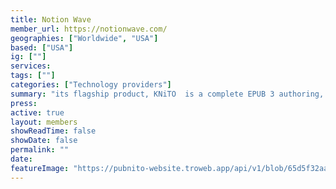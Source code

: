 ```yaml
---
title: Notion Wave
member_url: https://notionwave.com/
geographies: ["Worldwide", "USA"]
based: ["USA"]
ig: [""] 
services: 
tags: [""]
categories: ["Technology providers"]
summary: "its flagship product, KNiTO  is a complete EPUB 3 authoring, publishing, sales, and reader solution. KNiTO Store is a dedicated EPUB 3 book shop."
press:
active: true
layout: members
showReadTime: false
showDate: false
permalink: ""
date: 
featureImage: "https://pubnito-website.troweb.app/api/v1/blob/65d5f32aa0bb280007fcdf3b?width=128&quality=75"
---
```

